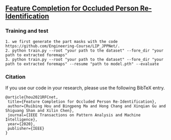 ## [Feature Completion for Occluded Person Re-Identification](https://arxiv.org/pdf/2106.12733)

### Training and test

  ```Shell
  1. we first generate the part masks with the code https://github.com/Engineering-Course/LIP_JPPNet/.
  2. python train.py --root "your path to the dataset" --fore_dir "your path to extracted foremaps"
  3. python train.py --root "your path to the dataset" --fore_dir "your path to extracted foremaps" --resume "path to model.pth" --evaluate
  ```
  
  
### Citation
If you use our code in your research, please use the following BibTeX entry.
 ```
@article{hou2021RFCnet,
  title={Feature Completion for Occluded Person Re-Identification},
  author={Ruibing Hou and Bingpeng Ma and Hong Chang and Xinqian Gu and Shiguang Shan and Xilin Chen},
  journal={IEEE Transactions on Pattern Analysis and Machine Intelligence},
  year={2020},
  publisher={IEEE}
}
 ```
